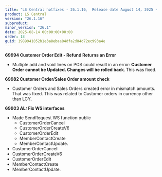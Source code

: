 ```yaml
---
title: "LS Central hotfixes - 26.1.16,  Release date August 14, 2025 - Hotfixes"
product: LS Central
version: "26.1.16"
subproduct: 
minor_version: "26.1"
date: 2025-08-14 00:00:00+00:00
order: 18
guid: 1989941852b1e3a8ebaa84dfa2d84d72ec993a4e
---
```


<strong>69994 Customer Order Edit - Refund Returns an Error</strong>
<ul><li>Multiple add and void lines on POS could result in an error: <b>Customer Order cannot be Updated. Changes will be rolled back</b>. This was fixed. </li></ul>
<strong>69982 Customer Order/Sales Order amount check</strong>
<ul><li>Customer Orders and Sales Orders created error in mismatch amounts. That was fixed. This was related to Customer orders in currency other than LCY.</li></ul>
<strong>69903 AL: Fix WS interfaces</strong>
<ul><li>Made SendRequest WS function public<ul><li>CustomerOrderCancel</li><li>CustomerOrderCreateV6</li><li>CustomerOrderEdit</li><li>MemberContactCreate</li><li>MemberContactUpdate.</li></ul></li><li>CustomerOrderCancel</li><li>CustomerOrderCreateV6</li><li>CustomerOrderEdit</li><li>MemberContactCreate</li><li>MemberContactUpdate.</li></ul>
